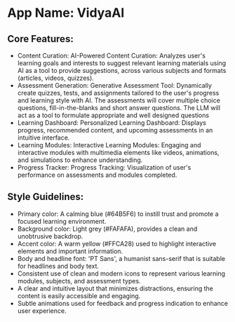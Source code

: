 # **App Name**: VidyaAI

## Core Features:

- Content Curation: AI-Powered Content Curation: Analyzes user's learning goals and interests to suggest relevant learning materials using AI as a tool to provide suggestions, across various subjects and formats (articles, videos, quizzes).
- Assessment Generation: Generative Assessment Tool: Dynamically create quizzes, tests, and assignments tailored to the user's progress and learning style with AI. The assessments will cover multiple choice questions, fill-in-the-blanks and short answer questions. The LLM will act as a tool to formulate appropriate and well designed questions
- Learning Dashboard: Personalized Learning Dashboard: Displays progress, recommended content, and upcoming assessments in an intuitive interface.
- Learning Modules: Interactive Learning Modules: Engaging and interactive modules with multimedia elements like videos, animations, and simulations to enhance understanding.
- Progress Tracker: Progress Tracking: Visualization of user's performance on assessments and modules completed.

## Style Guidelines:

- Primary color: A calming blue (#64B5F6) to instill trust and promote a focused learning environment.
- Background color: Light grey (#FAFAFA), provides a clean and unobtrusive backdrop.
- Accent color: A warm yellow (#FFCA28) used to highlight interactive elements and important information.
- Body and headline font: 'PT Sans', a humanist sans-serif that is suitable for headlines and body text.
- Consistent use of clean and modern icons to represent various learning modules, subjects, and assessment types.
- A clear and intuitive layout that minimizes distractions, ensuring the content is easily accessible and engaging.
- Subtle animations used for feedback and progress indication to enhance user experience.